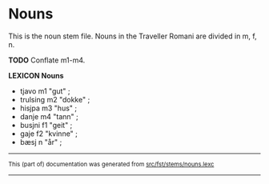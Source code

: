 # Nouns
This is the noun stem file. Nouns in the Traveller Romani are divided in m, f, n.

**TODO** Conflate m1-m4.

**LEXICON Nouns** 

* tjavo m1 "gut" ;
* trulsing m2 "dokke" ;
* hisjpa m3 "hus" ;
* danje m4 "tann" ;
* busjni f1 "geit" ;
* gaje f2 "kvinne" ;
* bæsj n "år" ;

* * *

<small>This (part of) documentation was generated from [src/fst/stems/nouns.lexc](https://github.com/giellalt/lang-rmg/blob/main/src/fst/stems/nouns.lexc)</small>

---

